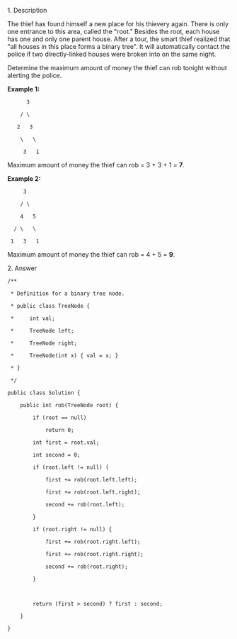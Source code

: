 1\. Description

The thief has found himself a new place for his thievery again. There is only
one entrance to this area, called the "root." Besides the root, each house has
one and only one parent house. After a tour, the smart thief realized that
"all houses in this place forms a binary tree". It will automatically contact
the police if two directly-linked houses were broken into on the same night.

Determine the maximum amount of money the thief can rob tonight without
alerting the police.

**Example 1:**  

    
    
          3
        / \
       2   3
        \   \ 
         3   1
    

Maximum amount of money the thief can rob = 3 \+ 3 \+ 1 = **7**.

**Example 2:**  

    
    
         3
        / \
        4   5
      / \   \ 
     1   3   1
    

Maximum amount of money the thief can rob = 4 \+ 5 = **9**.

2\. Answer

    
    
    /**
     * Definition for a binary tree node.
     * public class TreeNode {
     *     int val;
     *     TreeNode left;
     *     TreeNode right;
     *     TreeNode(int x) { val = x; }
     * }
     */
    public class Solution {
        public int rob(TreeNode root) {
            if (root == null)
                return 0;
            int first = root.val;
            int second = 0;
            if (root.left != null) {
                first += rob(root.left.left);
                first += rob(root.left.right);
                second += rob(root.left);
            }
            if (root.right != null) {
                first += rob(root.right.left);
                first += rob(root.right.right);
                second += rob(root.right);
            }
            
            return (first > second) ? first : second;    
        }
    }

